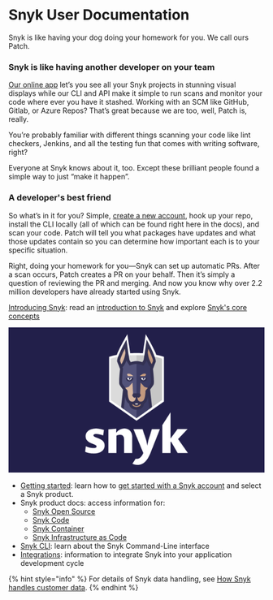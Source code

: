 # Snyk User Documentation

Snyk is like having your dog doing your homework for you. We call ours Patch.

### Snyk is like having another developer on your team

[Our online app](https://snyk.io/login?cta=sign-up\&loc=nav\&page=support_docs_page) let’s you see all your Snyk projects in stunning visual displays while our CLI and API make it simple to run scans and monitor your code where ever you have it stashed. Working with an SCM like GitHub, Gitlab, or Azure Repos? That’s great because we are too, well, Patch is, really.

You’re probably familiar with different things scanning your code like lint checkers, Jenkins, and all the testing fun that comes with writing software, right?

Everyone at Snyk knows about it, too. Except these brilliant people found a simple way to just “make it happen”.

### A developer's best friend

So what’s in it for you? Simple, [create a new account](https://snyk.io/login?cta=sign-up\&loc=nav\&page=support_docs_page), hook up your repo, install the CLI locally (all of which can be found right here in the docs), and scan your code. Patch will tell you what packages have updates and what those updates contain so you can determine how important each is to your specific situation.

Right, doing your homework for you—Snyk can set up automatic PRs. After a scan occurs, Patch creates a PR on your behalf. Then it’s simply a question of reviewing the PR and merging. And now you know why over 2.2 million developers have already started using Snyk.

[Introducing Snyk](introducing-snyk/): read an [introduction to Snyk](introducing-snyk/introduction-to-snyk/) and explore [Snyk's core concepts](introducing-snyk/snyks-core-concepts/)

![Patch, our mascot, a developer's best friend.](.gitbook/assets/logo-vertical-solid-background.png)

* [Getting started](getting-started/): learn how to [get started with a Snyk account](getting-started/getting-started-snyk-products/) and select a Snyk product.
* Snyk product docs: access information for:
  * [Snyk Open Source](products/snyk-open-source/)
  * [Snyk Code](products/snyk-code/)
  * [Snyk Container](products/snyk-container/)
  * [Snyk Infrastructure as Code](products/snyk-infrastructure-as-code/)
* [Snyk CLI](features/snyk-cli/): learn about the Snyk Command-Line interface 
* [Integrations](features/integrations/): information to integrate Snyk into your application development cycle

{% hint style="info" %}
For details of Snyk data handling, see [How Snyk handles customer data](https://snyk.io/wp-content/uploads/Snyk-dataflows-How-Snyk-handles-customer-data.pdf).
{% endhint %}
